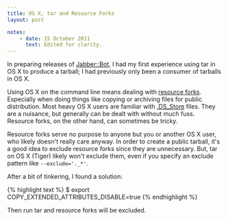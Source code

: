 ```yaml
---
title: OS X, tar and Resource Forks
layout: post

notes:
    - date: 15 October 2011
      text: Edited for clarity.
---
```


In preparing releases of [Jabber::Bot][1], I had my first experience using tar
in OS X to produce a tarball; I had previously only been a consumer of
tarballs in OS X.

Using OS X on the command line means dealing with [resource forks][2].
Especially when doing things like copying or archiving files for public
distribution. Most heavy OS X users are familiar with [.DS_Store][3] files.
They are a nuisance, but generally can be dealt with without much fuss.
Resource forks, on the other hand, can sometimes be tricky.

Resource forks serve no purpose to anyone but you or another OS X user, who
likely doesn't really care anyway. In order to create a public tarball, it's a
good idea to exclude resource forks since they are unnecessary. But, tar on
OS X (Tiger) likely won't exclude them, even if you specify an exclude pattern
like `--exclude='._*'`.

After a bit of tinkering, I found a solution:

{% highlight text %}
$ export COPY_EXTENDED_ATTRIBUTES_DISABLE=true
{% endhighlight %}

Then run tar and resource forks will be excluded.

[1]: https://github.com/brettstimmerman/jabber-bot/
[2]: http://en.wikipedia.org/wiki/Resource_fork
[3]: http://en.wikipedia.org/wiki/DS_Store
